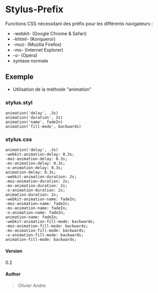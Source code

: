 # Stylus-Prefix

Functions CSS nécessitant des préfix pour les différents navigateurs :
- -webkit- (Google Chrome & Safari)
- -khtml- (Konqueror)
- -moz- (Mozilla Firefox)
- -ms- (Internet Explorer)
- -o- (Opéra)
- syntaxe normale

## Exemple
- Utilisation de la méthode "animation"

### stylus.styl
```
animation('delay', .3s)
animation('duration', 2s)
animation('name', fadeIn)
animation('fill-mode', backwards)
```

### stylus.css
```
animation('delay', .3s)
-webkit-animation-delay: 0.3s;
-moz-animation-delay: 0.3s;
-ms-animation-delay: 0.3s;
-o-animation-delay: 0.3s;
animation-delay: 0.3s;
-webkit-animation-duration: 2s;
-moz-animation-duration: 2s;
-ms-animation-duration: 2s;
-o-animation-duration: 2s;
animation-duration: 2s;
-webkit-animation-name: fadeIn;
-moz-animation-name: fadeIn;
-ms-animation-name: fadeIn;
-o-animation-name: fadeIn;
animation-name: fadeIn;
-webkit-animation-fill-mode: backwards;
-moz-animation-fill-mode: backwards;
-ms-animation-fill-mode: backwards;
-o-animation-fill-mode: backwards;
animation-fill-mode: backwards;
```

#### Version
0.2

#### Author
> Olivier Andre

